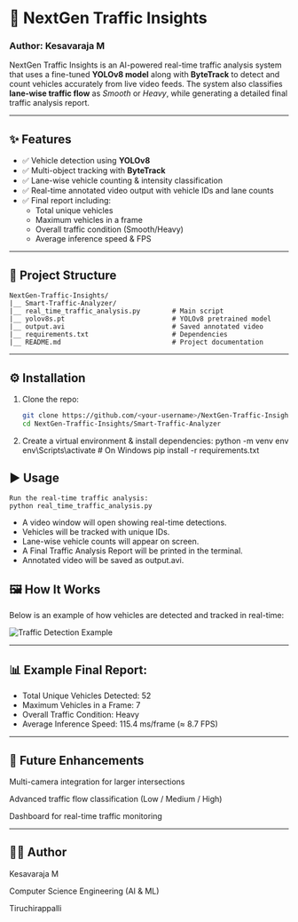 # 🚦 NextGen Traffic Insights  

### Author: Kesavaraja M 

NextGen Traffic Insights is an AI-powered real-time traffic analysis system that uses a fine-tuned **YOLOv8 model** along with **ByteTrack** to detect and count vehicles accurately from live video feeds. The system also classifies **lane-wise traffic flow** as *Smooth* or *Heavy*, while generating a detailed final traffic analysis report.  

---

## ✨ Features  
- ✅ Vehicle detection using **YOLOv8**  
- ✅ Multi-object tracking with **ByteTrack**  
- ✅ Lane-wise vehicle counting & intensity classification  
- ✅ Real-time annotated video output with vehicle IDs and lane counts  
- ✅ Final report including:  
  - Total unique vehicles  
  - Maximum vehicles in a frame  
  - Overall traffic condition (Smooth/Heavy)  
  - Average inference speed & FPS  

---

## 📂 Project Structure

~~~
NextGen-Traffic-Insights/
|__ Smart-Traffic-Analyzer/
|__ real_time_traffic_analysis.py        # Main script
|__ yolov8s.pt                           # YOLOv8 pretrained model
|__ output.avi                           # Saved annotated video
|__ requirements.txt                     # Dependencies
|__ README.md                            # Project documentation
~~~
---

## ⚙️ Installation  

1. Clone the repo:  
   ```bash
   git clone https://github.com/<your-username>/NextGen-Traffic-Insights.git
   cd NextGen-Traffic-Insights/Smart-Traffic-Analyzer

2. Create a virtual environment & install dependencies:
   python -m venv env
   env\Scripts\activate   # On Windows
   pip install -r requirements.txt

## ▶️ Usage

    Run the real-time traffic analysis:
    python real_time_traffic_analysis.py
    
-  A video window will open showing real-time detections.
-  Vehicles will be tracked with unique IDs.
-  Lane-wise vehicle counts will appear on screen.
-  A Final Traffic Analysis Report will be printed in the terminal.
-  Annotated video will be saved as output.avi.
  
## 🖼️ How It Works

   Below is an example of how vehicles are detected and tracked in real-time:
    
   ![Traffic Detection Example](traffic_detection.png)

 ---
 
## 📊 Example Final Report:
  
-   Total Unique Vehicles Detected: 52
-  Maximum Vehicles in a Frame: 7
-  Overall Traffic Condition: Heavy
-  Average Inference Speed: 115.4 ms/frame (≈ 8.7 FPS)

---

## 🔮 Future Enhancements

  Multi-camera integration for larger intersections
  
  Advanced traffic flow classification (Low / Medium / High)
  
  Dashboard for real-time traffic monitoring

---

## 🧑‍💻 Author

Kesavaraja M

Computer Science Engineering (AI & ML)

Tiruchirappalli

   
